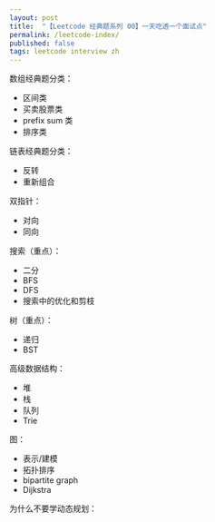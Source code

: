 ```yaml
---
layout: post
title:  "【Leetcode 经典题系列 00】一天吃透一个面试点"
permalink: /leetcode-index/
published: false
tags: leetcode interview zh
---
```


数组经典题分类：
- 区间类
- 买卖股票类
- prefix sum 类
- 排序类

链表经典题分类：
- 反转
- 重新组合

双指针：
- 对向
- 同向

搜索（重点）：  
- 二分
- BFS
- DFS
- 搜索中的优化和剪枝

树（重点）：
- 递归
- BST

高级数据结构：
- 堆
- 栈
- 队列
- Trie

图：
- 表示/建模
- 拓扑排序
- bipartite graph
- Dijkstra

为什么不要学动态规划：